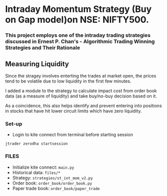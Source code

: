 # Intraday Momentum Strategy (Buy on Gap model)on NSE: NIFTY500. 

### This project employs one of the intraday trading strategies discussed in Ernest P. Chan's - Algorithmic Trading Winning Strategies and Their Rationale

## Measuring Liquidity
Since the stragey involves enterting the trades at market open, the prices tend to be volatile due to low liquidity in the first few minutes.

I added a module to the strategy to calculate impact cost from order book data (as a measure of liquidity) and take buy/no-buy decision based on it.

As a coincidence, this also helps identify and prevent entering into positions in stocks that have hit lower circuit limits which have zero liquidity. 

### Set-up

- Login to kite connect from terminal before starting session

```jtrader zerodha startsession```

### FILES

- Initialize kite connect: `main.py`
- Historical data: `files/*`
- Strategy: `strategies/st_int_mom_v2.py`
- Order book: `order_book/order_book.py`
- Paper trade book: `order_book/paper_trade`
